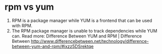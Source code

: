 rpm vs yum
===============================================================================
1. RPM is a package manager while YUM is a frontend that can be used with RPM.
2. The RPM package manager is unable to track dependencies while YUM can.
Read more: Difference Between YUM and RPM | Difference Between http://www.differencebetween.net/technology/difference-between-yum-and-rpm/#ixzz5DSrektqe